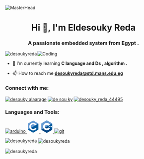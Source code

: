 ![MasterHead](https://steamuserimages-a.akamaihd.net/ugc/863989733918677813/4FB27DE025C123ACF90706D096FAD126F703B34C/?imw=5000&imh=5000&ima=fit&impolicy=Letterbox&imcolor=%23000000&letterbox=false)
<h1 align="center">Hi 👋, I'm Eldesouky Reda</h1>
<h3 align="center">A passionate embedded system from Egypt .</h3>
<img align="right" alt="Coding" width="400" src="https://cdn.videoplasty.com/animation/chill-coding-programming-lo-fi-animation-stock-animation-21874-1280x720.jpg?1607096344">
<p align="left"> <img src="https://komarev.com/ghpvc/?username=desoukyreda&label=Profile%20views&color=0e75b6&style=flat" alt="desoukyreda" /> </p>

- 🌱 I’m currently learning **C language and Ds , algorithm .**

- 📫 How to reach me **desoukyreda@std.mans.edu.eg**

<h3 align="left">Connect with me:</h3>
<p align="left">
<a href="https://linkedin.com/in/desouky alaarage" target="blank"><img align="center" src="https://raw.githubusercontent.com/rahuldkjain/github-profile-readme-generator/master/src/images/icons/Social/linked-in-alt.svg" alt="desouky alaarage" height="30" width="40" /></a>
<a href="https://fb.com/de sou ky" target="blank"><img align="center" src="https://raw.githubusercontent.com/rahuldkjain/github-profile-readme-generator/master/src/images/icons/Social/facebook.svg" alt="de sou ky" height="30" width="40" /></a>
<a href="https://discord.gg/desouky_reda_44495" target="blank"><img align="center" src="https://raw.githubusercontent.com/rahuldkjain/github-profile-readme-generator/master/src/images/icons/Social/discord.svg" alt="desouky_reda_44495" height="30" width="40" /></a>
</p>

<h3 align="left">Languages and Tools:</h3>
<p align="left"> <a href="https://www.arduino.cc/" target="_blank" rel="noreferrer"> <img src="https://cdn.worldvectorlogo.com/logos/arduino-1.svg" alt="arduino" width="40" height="40"/> </a> <a href="https://www.cprogramming.com/" target="_blank" rel="noreferrer"> <img src="https://raw.githubusercontent.com/devicons/devicon/master/icons/c/c-original.svg" alt="c" width="40" height="40"/> </a> <a href="https://www.w3schools.com/cpp/" target="_blank" rel="noreferrer"> <img src="https://raw.githubusercontent.com/devicons/devicon/master/icons/cplusplus/cplusplus-original.svg" alt="cplusplus" width="40" height="40"/> </a> <a href="https://git-scm.com/" target="_blank" rel="noreferrer"> <img src="https://www.vectorlogo.zone/logos/git-scm/git-scm-icon.svg" alt="git" width="40" height="40"/> </a> </p>

<p><img align="left" src="https://github-readme-stats.vercel.app/api/top-langs?username=desoukyreda&show_icons=true&locale=en&layout=compact" alt="desoukyreda" /></p>

<p>&nbsp;<img align="center" src="https://github-readme-stats.vercel.app/api?username=desoukyreda&show_icons=true&locale=en" alt="desoukyreda" /></p>

<p><img align="center" src="https://github-readme-streak-stats.herokuapp.com/?user=desoukyreda&" alt="desoukyreda" /></p>
